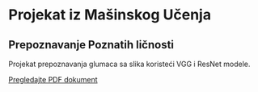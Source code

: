# Projekat iz Mašinskog Učenja

## Prepoznavanje Poznatih ličnosti

Projekat prepoznavanja glumaca sa slika koristeći VGG i ResNet modele.

[Pregledajte PDF dokument](https://github.com/dimitrijemarkovic/ActorRecognizer/blob/main/Prepoznavanje%20glumaca%20koriscenjem%20neuronskih%20mreza.pdf)

